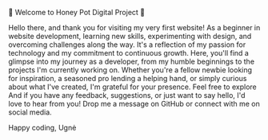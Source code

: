 🎉 Welcome to Honey Pot Digital Project 🎉

Hello there, and thank you for visiting my very first website!
As a beginner in website development, learning new skills, experimenting with design, 
and overcoming challenges along the way. It's a reflection of my passion for technology and my commitment to continuous growth.
Here, you'll find a glimpse into my journey as a developer, from my humble beginnings to the projects I'm currently working on. 
Whether you're a fellow newbie looking for inspiration, a seasoned pro lending a helping hand, 
or simply curious about what I've created, I'm grateful for your presence.
Feel free to explore
And if you have any feedback, suggestions, or just want to say hello, 
I'd love to hear from you! Drop me a message on GitHub or connect with me on social media.

Happy coding,
Ugnė
